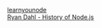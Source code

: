 [learnyounode](https://github.com/workshopper/learnyounode)  
[Ryan Dahl - History of Node.js](https://www.youtube.com/watch?v=SAc0vQCC6UQ)
